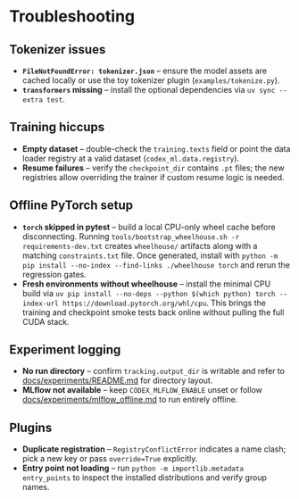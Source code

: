 # Troubleshooting

## Tokenizer issues

* **`FileNotFoundError: tokenizer.json`** – ensure the model assets are cached
  locally or use the toy tokenizer plugin (`examples/tokenize.py`).
* **`transformers` missing** – install the optional dependencies via
  `uv sync --extra test`.

## Training hiccups

* **Empty dataset** – double-check the `training.texts` field or point the data
  loader registry at a valid dataset (`codex_ml.data.registry`).
* **Resume failures** – verify the `checkpoint_dir` contains `.pt` files; the
  new registries allow overriding the trainer if custom resume logic is needed.

## Offline PyTorch setup

* **`torch` skipped in pytest** – build a local CPU-only wheel cache before
  disconnecting. Running `tools/bootstrap_wheelhouse.sh -r requirements-dev.txt`
  creates `wheelhouse/` artifacts along with a matching `constraints.txt` file.
  Once generated, install with
  `python -m pip install --no-index --find-links ./wheelhouse torch` and rerun
  the regression gates.
* **Fresh environments without wheelhouse** – install the minimal CPU build via
  `uv pip install --no-deps --python $(which python) torch --index-url https://download.pytorch.org/whl/cpu`.
  This brings the training and checkpoint
  smoke tests back online without pulling the full CUDA stack.

## Experiment logging

* **No run directory** – confirm `tracking.output_dir` is writable and refer to
  [docs/experiments/README.md](experiments/README.md) for directory layout.
* **MLflow not available** – keep `CODEX_MLFLOW_ENABLE` unset or follow
  [docs/experiments/mlflow_offline.md](experiments/mlflow_offline.md) to run
  entirely offline.

## Plugins

* **Duplicate registration** – `RegistryConflictError` indicates a name clash;
  pick a new key or pass `override=True` explicitly.
* **Entry point not loading** – run `python -m importlib.metadata entry_points`
  to inspect the installed distributions and verify group names.

